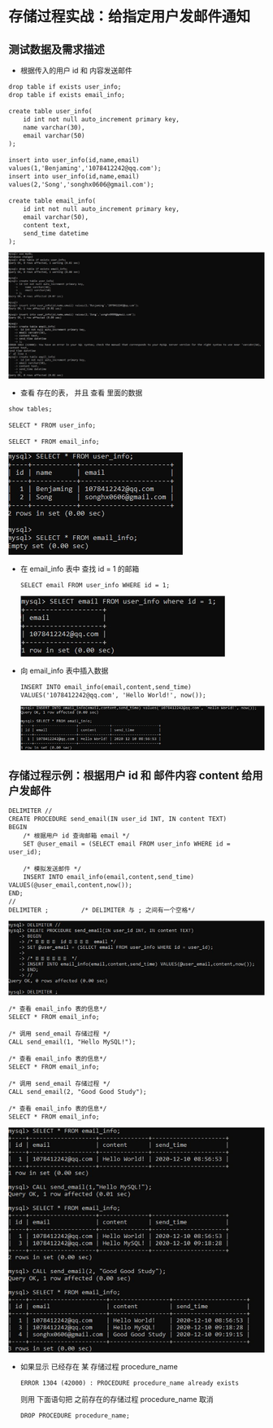 

# 存储过程实战：给指定用户发邮件通知

## 测试数据及需求描述

- 根据传入的用户 id 和 内容发送邮件

```mysql
drop table if exists user_info;
drop table if exists email_info;

create table user_info(
	id int not null auto_increment primary key,
    name varchar(30),
    email varchar(50)
);

insert into user_info(id,name,email) values(1,'Benjaming','1078412242@qq.com');
insert into user_info(id,name,email) values(2,'Song','songhx0606@gmail.com');

create table email_info(
 	id int not null auto_increment primary key,
	email varchar(50),
	content text,
	send_time datetime
);
```

<img src="Resources/31.jpg" style="zoom:150%;" />

- 查看 存在的表， 并且 查看 里面的数据

```mysql
show tables;

SELECT * FROM user_info;

SELECT * FROM email_info;
```

<img src="Resources/32.jpg" style="zoom:100%;" />

- 在 email_info 表中 查找 id = 1 的邮箱

  ```mysql
  SELECT email FROM user_info WHERE id = 1;
  ```

  <img src="Resources/33.jpg" style="zoom:100%;" />

- 向  email_info 表中插入数据

  ```mysql
  INSERT INTO email_info(email,content,send_time) VALUES('1078412242@qq.com', 'Hello World!', now());
  ```

  <img src="Resources/34.jpg" style="zoom:100%;" />

## 存储过程示例：根据用户 id 和 邮件内容 content 给用户发邮件



```mysql
DELIMITER //
CREATE PROCEDURE send_email(IN user_id INT, IN content TEXT)
BEGIN
	/* 根据用户 id 查询邮箱 email */
	SET @user_email = (SELECT email FROM user_info WHERE id = user_id);
	
	/* 模拟发送邮件 */
	INSERT INTO email_info(email,content,send_time) VALUES(@user_email,content,now());
END;
//
DELIMITER ;			/* DELIMITER 与 ; 之间有一个空格*/
```

<img src="Resources/35.jpg" style="zoom:100%;" />

```mysql
/* 查看 email_info 表的信息*/
SELECT * FROM email_info;

/* 调用 send_email 存储过程 */
CALL send_email(1, "Hello MySQL!");

/* 查看 email_info 表的信息*/
SELECT * FROM email_info;

/* 调用 send_email 存储过程 */
CALL send_email(2, "Good Good Study");

/* 查看 email_info 表的信息*/
SELECT * FROM email_info;
```



<img src="Resources/36.jpg" style="zoom:100%;" />

- 如果显示 已经存在 某 存储过程 procedure_name

  ```mysql
  ERROR 1304 (42000) : PROCEDURE procedure_name already exists
  ```

  则用 下面语句把 之前存在的存储过程 procedure_name 取消

  ```mysql
  DROP PROCEDURE procedure_name;
  ```